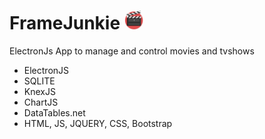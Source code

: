 # FrameJunkie <img src='./FrameJunkie/Content/Images/action-movie.png' width='30'>
ElectronJs App to manage and control movies and tvshows

- ElectronJS
- SQLITE
- KnexJS
- ChartJS
- DataTables.net
- HTML, JS, JQUERY, CSS, Bootstrap
